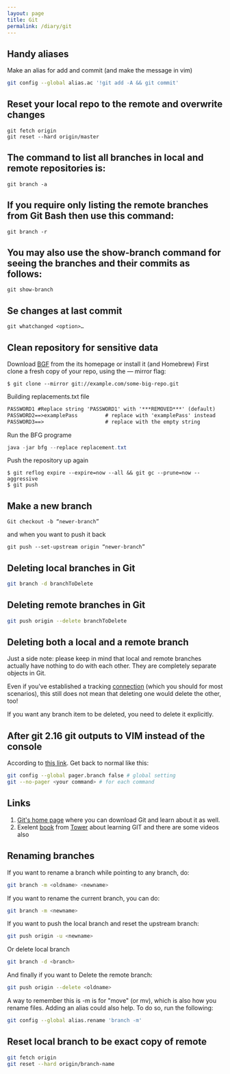 ```yaml
---
layout: page
title: Git
permalink: /diary/git
---
```


## Handy aliases
Make an alias for add and commit (and make the message in vim)
```bash
git config --global alias.ac '!git add -A && git commit'
```

## Reset your local repo to the remote and overwrite changes

```Git
git fetch origin
git reset --hard origin/master
```

## The command to list all branches in local and remote repositories is:
```git
git branch -a
```
## If you require only listing the remote branches from Git Bash then use this command:
```git
git branch -r
```

## You may also use the show-branch command for seeing the branches and their commits as follows:
```git
git show-branch
```
## Se changes at last commit
```git
git whatchanged <option>…​
```

## Clean repository for sensitive data
Download [BGF](https://rtyley.github.io/bfg-repo-cleaner/) from the its homepage or install it (and Homebrew)
First clone a fresh copy of your repo, using the — mirror flag:
```git
$ git clone --mirror git://example.com/some-big-repo.git
```
Building replacements.txt file
```txt
PASSWORD1 #Replace string 'PASSWORD1' with '***REMOVED***' (default)
PASSWORD2==>examplePass         # replace with 'examplePass' instead
PASSWORD3==>                    # replace with the empty string
```
Run the BFG programe
```Java
java -jar bfg --replace replacement.txt
```
Push the repository up again
```Git
$ git reflog expire --expire=now --all && git gc --prune=now --  aggressive
$ git push
```
## Make a new branch
```Git
Git checkout -b “newer-branch”
```
and when you want to push it back
```Git
git push --set-upstream origin “newer-branch”
```
## Deleting local branches in Git
```bash
git branch -d branchToDelete
```
## Deleting remote branches in Git
```bash
git push origin --delete branchToDelete
```
## Deleting both a local and a remote branch
Just a side note: please keep in mind that local and remote branches actually have nothing to do with each other. They are completely separate objects in Git.

Even if you've established a tracking [connection](https://www.git-tower.com/learn/git/faq/track-remote-upstream-branch) (which you should for most scenarios), this still does not mean that deleting one would delete the other, too!

If you want any branch item to be deleted, you need to delete it explicitly.

## After git 2.16 git outputs to VIM instead of the console
According to [this link](https://github.com/git/git/blob/master/Documentation/RelNotes/2.16.0.txt#L85-L88).
Get back to normal like this:
```bash
git config --global pager.branch false # global setting
git --no-pager <your command> # for each command
```

## Links
1. [Git's home page](https://git-scm.com/) where you can download Git and learn about it as well.
1. Exelent [book](https://www.git-tower.com/learn/git/ebook) from [Tower](https://www.git-tower.com) about learning GIT and there are some videos also

## Renaming branches
If you want to rename a branch while pointing to any branch, do:
```bash
git branch -m <oldname> <newname>
```
If you want to rename the current branch, you can do:
```bash
git branch -m <newname>
```
If you want to push the local branch and reset the upstream branch:
```bash
git push origin -u <newname>
```
Or delete local branch
```bash
git branch -d <branch>
```
And finally if you want to Delete the remote branch:
```bash
git push origin --delete <oldname>
```
A way to remember this is -m is for "move" (or mv), which is also how you rename files. Adding an alias could also help. To do so, run the following:
```bash
git config --global alias.rename 'branch -m'
```
## Reset local branch to be exact copy of remote
```bash
git fetch origin
git reset --hard origin/branch-name
```
